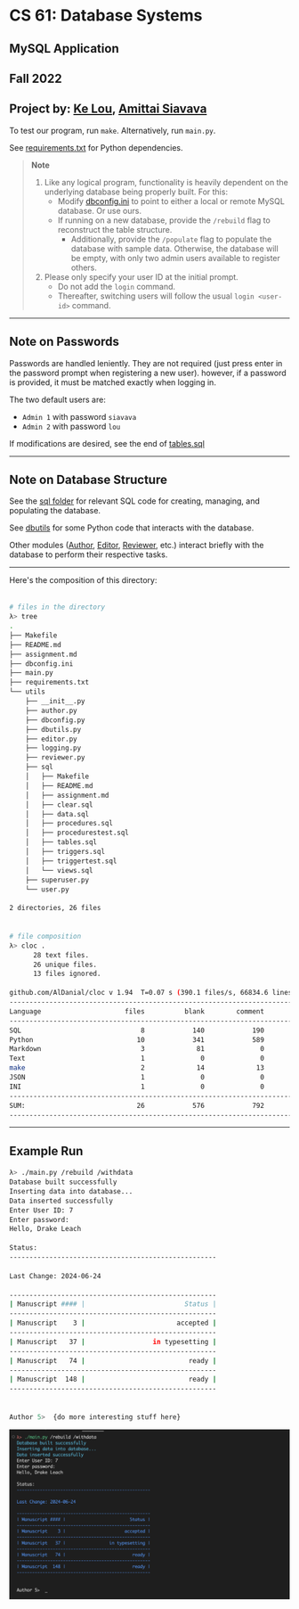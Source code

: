 # CS 61: Database Systems
## MySQL Application
## Fall 2022
## Project by: [Ke Lou](https://github.com/fpoon777), [Amittai Siavava](https://github.com/siavava)

To test our program, run `make`. Alternatively, run `main.py`.

See [requirements.txt][reqs] for Python dependencies.



> **Note**
> 1. Like any logical program, functionality is heavily dependent on
>    the underlying database being properly built.
>    For this:
>    - Modify [dbconfig.ini][dbconfig] to point to either a local or remote MySQL database. Or use ours.
>    - If running on a new database, provide the `/rebuild` flag to reconstruct the table structure.
>       - Additionally, provide the `/populate` flag to populate the database with sample data. Otherwise, the database will be empty, with only two admin users available to register others.
> 2. Please only specify your user ID at the initial prompt.
>      - Do not add the `login` command.
>      - Thereafter, switching users will follow the usual `login <user-id>` command.

---

## Note on Passwords

Passwords are handled leniently. They are not required
(just press enter in the password prompt when registering a new user).
however, if a password is provided, it must be matched exactly
when logging in.

The two default users are:
- `Admin 1` with password `siavava`
- `Admin 2` with password `lou`

If modifications are desired, see the end of [tables.sql][tables]

---

## Note on Database Structure

See the [sql folder][sql] for relevant SQL code for creating, managing, and 
populating the database.

See [dbutils][dbutils] for some Python code that interacts with the database.

Other modules ([Author][author], [Editor][editor], [Reviewer][reviewer], etc.)
interact briefly with the database to perform their respective tasks.

---

Here's the composition of this directory:

```bash

# files in the directory
λ> tree
.
├── Makefile
├── README.md
├── assignment.md
├── dbconfig.ini
├── main.py
├── requirements.txt
└── utils
    ├── __init__.py
    ├── author.py
    ├── dbconfig.py
    ├── dbutils.py
    ├── editor.py
    ├── logging.py
    ├── reviewer.py
    ├── sql
    │   ├── Makefile
    │   ├── README.md
    │   ├── assignment.md
    │   ├── clear.sql
    │   ├── data.sql
    │   ├── procedures.sql
    │   ├── procedurestest.sql
    │   ├── tables.sql
    │   ├── triggers.sql
    │   ├── triggertest.sql
    │   └── views.sql
    ├── superuser.py
    └── user.py

2 directories, 26 files


# file composition
λ> cloc .                          
      28 text files.
      26 unique files.                              
      13 files ignored.

github.com/AlDanial/cloc v 1.94  T=0.07 s (390.1 files/s, 66834.6 lines/s)
-------------------------------------------------------------------------------
Language                     files          blank        comment           code
-------------------------------------------------------------------------------
SQL                              8            140            190           1616
Python                          10            341            589           1145
Markdown                         3             81              0            215
Text                             1              0              0             70
make                             2             14             13             30
JSON                             1              0              0              6
INI                              1              0              0              5
-------------------------------------------------------------------------------
SUM:                            26            576            792           3087
-------------------------------------------------------------------------------
```

---

## Example Run

```bash
λ> ./main.py /rebuild /withdata
Database built successfully
Inserting data into database...
Data inserted successfully
Enter User ID: 7
Enter password: 
Hello, Drake Leach 

Status:
----------------------------------------------------

Last Change: 2024-06-24

----------------------------------------------------
| Manuscript #### |                         Status |
----------------------------------------------------
| Manuscript    3 |                       accepted |
----------------------------------------------------
| Manuscript   37 |                 in typesetting |
----------------------------------------------------
| Manuscript   74 |                          ready |
----------------------------------------------------
| Manuscript  148 |                          ready |
----------------------------------------------------


Author 5>  {do more interesting stuff here}
```

![screenshot][screenshot]




[dbconfig]: dbconfig.ini
[tables]: utils/sql/tables.sql
[reqs]: requirements.txt
[sql]: utils/sql
[dbutils]: utils/dbutils.py
[author]: utils/author.py
[editor]: utils/editor.py
[reviewer]: utils/reviewer.py
[screenshot]: screenshot.png
